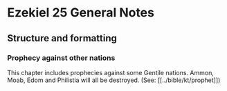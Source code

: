 # Ezekiel 25 General Notes
## Structure and formatting

### Prophecy against other nations
This chapter includes prophecies against some Gentile nations. Ammon, Moab, Edom and Philistia will all be destroyed. (See: [[../bible/kt/prophet]])